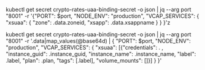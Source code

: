 kubectl get secret crypto-rates-uaa-binding-secret -o json | jq --arg port "8001" -r '{"PORT": $port, "NODE_ENV": "production", "VCAP_SERVICES": { "xsuaa": { 
"zone": .data.zoneid,
"xsapp": .data.xsappname 
} } }'z

kubectl get secret crypto-rates-uaa-binding-secret -o json | jq --arg port "8001" -r '.data|map_values(@base64d) | { "PORT": $port, "NODE_ENV": "production", "VCAP_SERVICES": { "xsuaa": [{"credentials": . , "instance_guid": .instance_guid, "instance_name": .instance_name, "label": .label, "plan": .plan, "tags": [.label], "volume_mounts": []}] } }'

